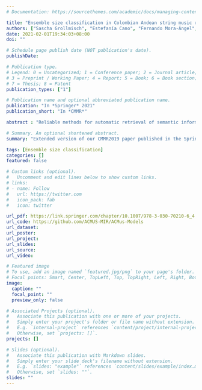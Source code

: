 ```yaml
---
# Documentation: https://sourcethemes.com/academic/docs/managing-content/

title: "Ensemble size classification in Colombian Andean string music recordings"
authors: ["Sascha Grollmisch", "Estefanía Cano", "Fernando Mora-Ángel", "Gustavo López Gil"]
date: 2021-02-01T19:34:03+08:00
doi: ""

# Schedule page publish date (NOT publication's date).
publishDate: 

# Publication type.
# Legend: 0 = Uncategorized; 1 = Conference paper; 2 = Journal article;
# 3 = Preprint / Working Paper; 4 = Report; 5 = Book; 6 = Book section;
# 7 = Thesis; 8 = Patent
publication_types: ["1"]

# Publication name and optional abbreviated publication name.
publication: "In *Springer* 2021"
publication_short: "In *CMMR*"

abstract : "Reliable methods for automatic retrieval of semantic information from large digital music archives can play a critical role in musicological research and musical heritage preservation. With the advancement of machine learning techniques, new possibilities for information retrieval in scenarios where ground-truth data is scarce are now available. This work investigates the problem of ensemble size classification in music recordings. For this purpose, a new dataset of Colombian Andean string music was compiled and annotated by musicological experts. Different neural network architectures, as well as pre-processing steps and data augmentation techniques were systematically evaluated and optimized. The best deep neural network architecture achieved 81.5% file-wise mean class accuracy using only feed forward layers with linear magnitude spectrograms as input representation. This model will serve as a baseline for future research on ensemble size classification."

# Summary. An optional shortened abstract.
summary: "Extended version of our CMMR2019 paper published in the Springer Lecture Notes in Computer Science book series (LNCS, volume 12631)"

tags: [Ensemble size classification]
categories: []
featured: false

# Custom links (optional).
#   Uncomment and edit lines below to show custom links.
# links:
# - name: Follow
#   url: https://twitter.com
#   icon_pack: fab
#   icon: twitter

url_pdf: https://link.springer.com/chapter/10.1007/978-3-030-70210-6_4
url_code: https://github.com/ACMUS-MIR/ACMus-Models
url_dataset:
url_poster:
url_project:
url_slides:
url_source:
url_video:

# Featured image
# To use, add an image named `featured.jpg/png` to your page's folder. 
# Focal points: Smart, Center, TopLeft, Top, TopRight, Left, Right, BottomLeft, Bottom, BottomRight.
image:
  caption: ""
  focal_point: ""
  preview_only: false

# Associated Projects (optional).
#   Associate this publication with one or more of your projects.
#   Simply enter your project's folder or file name without extension.
#   E.g. `internal-project` references `content/project/internal-project/index.md`.
#   Otherwise, set `projects: []`.
projects: []

# Slides (optional).
#   Associate this publication with Markdown slides.
#   Simply enter your slide deck's filename without extension.
#   E.g. `slides: "example"` references `content/slides/example/index.md`.
#   Otherwise, set `slides: ""`.
slides: ""
---
```

